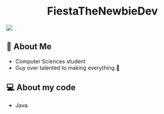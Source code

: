<center><h1>FiestaTheNewbieDev</h1></center>

<a href="https://git.io/streak-stats"><img src="https://streak-stats.demolab.com?user=DenverCoder1"/></a>

## :scroll: About Me
 * Computer Sciences student
 * Guy over talented to making everything :muscle:

 ## :computer: About my code
 * Java.

<!---
## String[] identities
[Click here because it's totally useless]()
* FiestaTheNewbieDev
* MisterFiesta
* MrFiesta
* Fiesta0412
* Clément FOSSORIER (my complete name)
* Clément (my first name)
* Clémenthe à l'eau
* Clémentholé
-->
